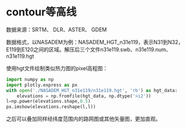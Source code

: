 # contour等高线

数据来源：SRTM、 DLR、ASTER、 GDEM

数据格式，以NASADEM为例：NASADEM\_HGT\_n31e119，表示N31到N32，E119到E120之间的区域。解压后三个文件n31e119.swb、n31e119.num、n31e119.hgt

使用hgt文件绘制类似热力图的pixel高程图：

```python
import numpy as np
import plotly.express as px
with open('./NASADEM_HGT_n31e119/n31e119.hgt', 'rb') as hgt_data:
    elevations = np.fromfile(hgt_data, np.dtype('>i2'))
l=np.power(elevations.shape,0.5)
px.imshow(elevations.reshape(l,l))
```

之后可以叠加同样经纬度范围内的路网图或其他矢量图，更加直观。

